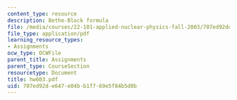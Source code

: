 ```yaml
---
content_type: resource
description: Bethe-Block formula
file: /media/courses/22-101-applied-nuclear-physics-fall-2003/707ed92de647e04bb1f769e5f84b5d0b_hw603.pdf
file_type: application/pdf
learning_resource_types:
- Assignments
ocw_type: OCWFile
parent_title: Assignments
parent_type: CourseSection
resourcetype: Document
title: hw603.pdf
uid: 707ed92d-e647-e04b-b1f7-69e5f84b5d0b
---
```


